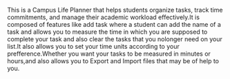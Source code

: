 This is a Campus Life Planner that helps students organize tasks, track time commitments, and manage their academic workload effectively.It is composed of features like add task where a student can add the name of a task and allows you to measure the time in which you are supposed to complete your task and also clear the tasks that you nolonger need on your list.It also allows you to set your time units according to your prefference.Whether you want your tasks to be measured in minutes or hours,and also allows you to Export and Import files that may be of help to you.
